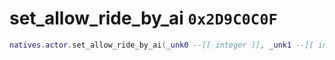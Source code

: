 # set_allow_ride_by_ai `0x2D9C0C0F`

```lua
natives.actor.set_allow_ride_by_ai(_unk0 --[[ integer ]], _unk1 --[[ integer ]])
```